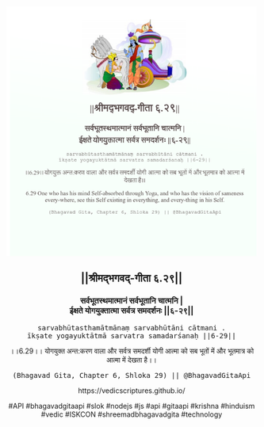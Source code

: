 <img src="../../asset/BG_6_29.png"/>
<center><h2>||श्रीमद्‍भगवद्‍-गीता ६.२९||</h2>
<h3>सर्वभूतस्थमात्मानं सर्वभूतानि चात्मनि |<br/>ईक्षते योगयुक्तात्मा सर्वत्र समदर्शनः ||६-२९||</h3>
<pre>sarvabhūtasthamātmānaṃ sarvabhūtāni cātmani .<br/>īkṣate yogayuktātmā sarvatra samadarśanaḥ ||6-29||</pre>
<p>।।6.29।। योगयुक्त अन्त:करण वाला और सर्वत्र समदर्शी योगी आत्मा को सब भूतों में और भूतमात्र को आत्मा में देखता है।।</p>
<pre>(Bhagavad Gita, Chapter 6, Shloka 29) || @BhagavadGitaApi</pre><p>https://vedicscriptures.github.io/</p><p>#API #bhagavadgitaapi #slok #nodejs #js #api #gitaapi #krishna #hinduism #vedic #ISKCON #shreemadbhagavadgita #technology</p></center>